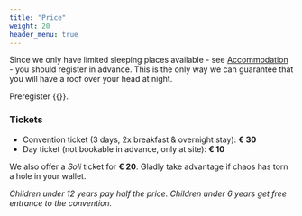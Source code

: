 ```yaml
---
title: "Price"
weight: 20
header_menu: true
---
```


Since we only have limited sleeping places available - see [Accommodation](#accommodation) - you should register in advance. This is the only way we can guarantee that you will have a roof over your head at night.

Preregister {{<extlink icon="fa fa-external-link" text="here" href="https://anmeldung.landau-jongliert.de/p/en-US/registration/new">}}.

### Tickets

- Convention ticket (3 days, 2x breakfast & overnight stay): **€ 30**
- Day ticket (not bookable in advance, only at site): **€ 10**

We also offer a _Soli_ ticket for **€ 20**. Gladly take advantage if chaos has torn a hole in your wallet.

_Children under 12 years pay half the price. Children under 6 years get free entrance to the convention._
